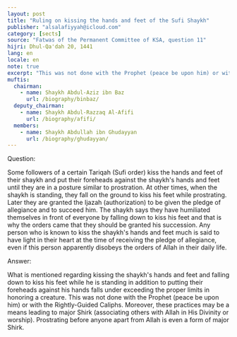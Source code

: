 ```yaml
---
layout: post
title: "Ruling on kissing the hands and feet of the Sufi Shaykh"
publisher: "alsalafiyyah@icloud.com"
category: [sects]
source: "Fatwas of the Permanent Committee of KSA, question 11"
hijri: Dhul-Qa'dah 20, 1441
lang: en
locale: en
note: true
excerpt: "This was not done with the Prophet (peace be upon him) or with the Rightly-Guided Caliphs. Moreover, these practices may be a means leading to major Shirk (associating others with Allah in His Divinity or worship)."
muftis:
  chairman: 
    - name: Shaykh Abdul-Aziz ibn Baz
      url: /biography/binbaz/
  deputy_chairman:
    - name: Shaykh Abdul-Razzaq Al-Afifi
      url: /biography/afifi/
  members: 
    - name: Shaykh Abdullah ibn Ghudayyan
      url: /biography/ghudayyan/
---
```


Question: 

Some followers of a certain Tariqah (Sufi order) kiss the hands and feet of their shaykh and put their foreheads against the shaykh's hands and feet until they are in a posture similar to prostration. At other times, when the shaykh is standing, they fall on the ground to kiss his feet while prostrating. Later they are granted the Ijazah (authorization) to be given the pledge of allegiance and to succeed him. The shaykh says they have humiliated themselves in front of everyone by falling down to kiss his feet and that is why the orders came that they should be granted his succession. Any person who is known to kiss the shaykh's hands and feet much is said to have light in their heart at the time of receiving the pledge of allegiance, even if this person apparently disobeys the orders of Allah in their daily life. 

Answer: 

What is mentioned regarding kissing the shaykh's hands and feet and falling down to kiss his feet while he is standing in addition to putting their foreheads against his hands falls under exceeding the proper limits in honoring a creature. This was not done with the Prophet (peace be upon him) or with the Rightly-Guided Caliphs. Moreover, these practices may be a means leading to major Shirk (associating others with Allah in His Divinity or worship). Prostrating before anyone apart from Allah is even a form of major Shirk.
